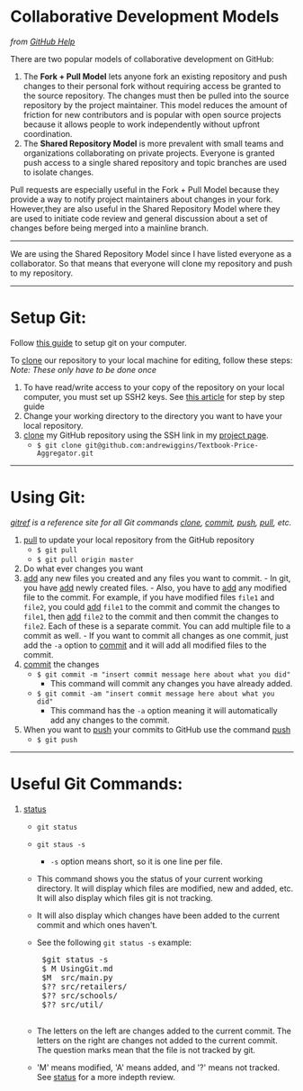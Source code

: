 Collaborative Development Models
================================
*from [GitHub Help](http://help.github.com/pull-requests/)*

There are two popular models of collaborative development on GitHub:

  1. The **Fork + Pull Model** lets anyone fork an existing repository and push
  changes to their personal fork without requiring access be granted to the 
  source repository. The changes must then be pulled into the source repository
  by the project maintainer. This model reduces the amount of friction for new 
  contributors and is popular with open source projects because it allows 
  people to work independently without upfront coordination.
  2. The **Shared Repository Model** is more prevalent with small teams and 
  organizations collaborating on private projects. Everyone is granted push 
  access to a single shared repository and topic branches are used to 
  isolate changes.

Pull requests are especially useful in the Fork + Pull Model because they 
provide a way to notify project maintainers about changes in your fork. 
However,they are also useful in the Shared Repository Model where they are used
to initiate code review and general discussion about a set of changes before 
being merged into a mainline branch.

---

We are using the Shared Repository Model since I have listed everyone as a 
collaborator. So that means that everyone will clone my repository and push to 
my repository.

---

Setup Git:
========

Follow [this guide](http://help.github.com/set-up-git-redirect) to setup git on
your computer.

To [clone] our repository to your local machine for editing, follow these steps:
*Note: These only have to be done once*

  1. To have read/write access to your copy of the repository on your local 
  computer, you must set up SSH2 keys. See 
  [this article](http://github.com/guides/providing-your-ssh-key) for step 
  by step guide
  2. Change your working directory to the directory you want to have your
  local repository.
  2. [clone] my GitHub repository using the SSH link in my [project page].
     - `$ git clone git@github.com:andrewiggins/Textbook-Price-Aggregator.git`

---

Using Git:
==========
*[gitref] is a reference site for all Git commands [clone], [commit], [push], 
[pull], etc.*

  1. [pull] to update your local repository from the GitHub repository
     - `$ git pull`
     - `$ git pull origin master`
  2. Do what ever changes you want
  3. [add] any new files you created and any files you want to commit.
    - In git, you have [add] newly created files.
    - Also, you have to [add] any modified file to the commit. For example, if
    you have modified files `file1` and `file2`, you could [add] `file1` to the
    commit and commit the changes to `file1`, then [add] `file2` to the commit 
    and then commit the changes to `file2`. Each of these is a separate commit.
    You can add multiple file to a commit as well.
    - If you want to commit all changes as one commit, just add the `-a` option
    to [commit] and it will add all modified files to the commit.  
  3. [commit] the changes
     - `$ git commit -m "insert commit message here about what you did"`
       - This command will commit any changes you have already added.
     - `$ git commit -am "insert commit message here about what you did"`
       - This command has the `-a` option meaning it will automatically add any
       changes to the commit.
  4. When you want to [push] your commits to GitHub use the command [push]
     - `$ git push`

---

Useful Git Commands:
====================

1. [status]
   - `git status`
   - `git staus -s`
     - `-s` option means short, so it is one line per file.
   - This command shows you the status of your current working directory. It
   will display which files are modified, new and added, etc. It will also
   display which files git is not tracking. 
   - It will also display which changes have been added to the current commit
   and which ones haven't. 
   - See the following `git status -s` example:
      
      <pre>
      $git status -s
      $ M UsingGit.md
      $M  src/main.py
      $?? src/retailers/
      $?? src/schools/
      $?? src/util/
      </pre>
   
   - The letters on the left are changes added to the current commit. The
   letters on the right are changes not added to the current commit. The question
   marks mean that the file is not tracked by git. 
   - 'M' means modified, 'A' means added, and '?' means not tracked. See 
   [status] for a more indepth review. 

[add]: http://gitref.org/basic/#add "Add Reference"
[status]: http://gitref.org/basic/#status "Status Reference"
[pull request]: http://help.github.com/pull-requests/ "Pull Request Guide"
[project page]: https://github.com/andrewiggins/Textbook-Price-Aggregator "Project Page"
[pull]: http://gitref.org/remotes/#pull "Pull Reference"
[push]: http://gitref.org/remotes/#push "Push Reference"
[commit]: http://gitref.org/basic/#commit "Commit Reference"
[clone]: http://gitref.org/creating/#clone "Clone Reference"
[fork]: http://help.github.com/fork-a-repo/ "Forking a Repository Guide"
[gitref]: http://gitref.org "Git Reference"